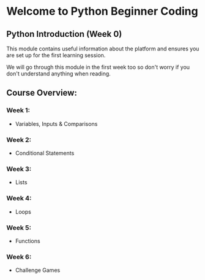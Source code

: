 # Welcome to Python Beginner Coding

## Python Introduction (Week 0)
This module contains useful information about the platform and ensures you are set up for the first learning session.

We will go through this module in the first week too so don't worry if you don't understand anything when reading.

## Course Overview:
### Week 1:
* Variables, Inputs & Comparisons

### Week 2:
* Conditional Statements

### Week 3:
* Lists

### Week 4:
* Loops

### Week 5:
* Functions

### Week 6:
* Challenge Games
